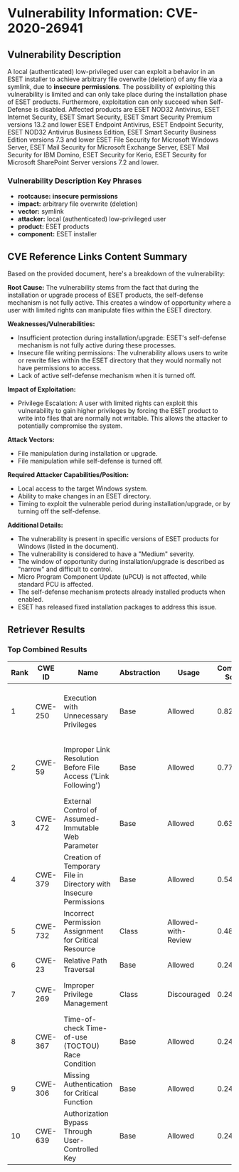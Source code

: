 # Vulnerability Information: CVE-2020-26941

## Vulnerability Description
A local (authenticated) low-privileged user can exploit a behavior in an ESET installer to achieve arbitrary file overwrite (deletion) of any file via a symlink, due to **insecure permissions**. The possibility of exploiting this vulnerability is limited and can only take place during the installation phase of ESET products. Furthermore, exploitation can only succeed when Self-Defense is disabled. Affected products are ESET NOD32 Antivirus, ESET Internet Security, ESET Smart Security, ESET Smart Security Premium versions 13.2 and lower ESET Endpoint Antivirus, ESET Endpoint Security, ESET NOD32 Antivirus Business Edition, ESET Smart Security Business Edition versions 7.3 and lower ESET File Security for Microsoft Windows Server, ESET Mail Security for Microsoft Exchange Server, ESET Mail Security for IBM Domino, ESET Security for Kerio, ESET Security for Microsoft SharePoint Server versions 7.2 and lower.

### Vulnerability Description Key Phrases
- **rootcause:** **insecure permissions**
- **impact:** arbitrary file overwrite (deletion)
- **vector:** symlink
- **attacker:** local (authenticated) low-privileged user
- **product:** ESET products
- **component:** ESET installer

## CVE Reference Links Content Summary
Based on the provided document, here's a breakdown of the vulnerability:

**Root Cause:**
The vulnerability stems from the fact that during the installation or upgrade process of ESET products, the self-defense mechanism is not fully active. This creates a window of opportunity where a user with limited rights can manipulate files within the ESET directory.

**Weaknesses/Vulnerabilities:**
- Insufficient protection during installation/upgrade: ESET's self-defense mechanism is not fully active during these processes.
- Insecure file writing permissions: The vulnerability allows users to write or rewrite files within the ESET directory that they would normally not have permissions to access.
- Lack of active self-defense mechanism when it is turned off.

**Impact of Exploitation:**
- Privilege Escalation: A user with limited rights can exploit this vulnerability to gain higher privileges by forcing the ESET product to write into files that are normally not writable. This allows the attacker to potentially compromise the system.

**Attack Vectors:**
- File manipulation during installation or upgrade.
- File manipulation while self-defense is turned off.

**Required Attacker Capabilities/Position:**
- Local access to the target Windows system.
- Ability to make changes in an ESET directory.
- Timing to exploit the vulnerable period during installation/upgrade, or by turning off the self-defense.

**Additional Details:**

- The vulnerability is present in specific versions of ESET products for Windows (listed in the document).
- The vulnerability is considered to have a "Medium" severity.
- The window of opportunity during installation/upgrade is described as "narrow" and difficult to control.
- Micro Program Component Update (uPCU) is not affected, while standard PCU is affected.
- The self-defense mechanism protects already installed products when enabled.
- ESET has released fixed installation packages to address this issue.

## Retriever Results

### Top Combined Results

| Rank | CWE ID | Name | Abstraction | Usage | Combined Score | Retrievers | Individual Scores |
|------|--------|------|-------------|-------|---------------|------------|-------------------|
| 1 | CWE-250 | Execution with Unnecessary Privileges | Base | Allowed | 0.8290 | dense, sparse, graph | dense: 0.583, sparse: 0.554, graph: 0.617 |
| 2 | CWE-59 | Improper Link Resolution Before File Access ('Link Following') | Base | Allowed | 0.7767 | dense, sparse, graph | dense: 0.553, sparse: 0.490, graph: 0.615 |
| 3 | CWE-472 | External Control of Assumed-Immutable Web Parameter | Base | Allowed | 0.6322 | sparse, graph | sparse: 0.480, graph: 1.000 |
| 4 | CWE-379 | Creation of Temporary File in Directory with Insecure Permissions | Base | Allowed | 0.5415 | dense, sparse | dense: 0.549, sparse: 0.467 |
| 5 | CWE-732 | Incorrect Permission Assignment for Critical Resource | Class | Allowed-with-Review | 0.4807 | dense, sparse | dense: 0.573, sparse: 0.930 |
| 6 | CWE-23 | Relative Path Traversal | Base | Allowed | 0.2479 | sparse | sparse: 0.433 |
| 7 | CWE-269 | Improper Privilege Management | Class | Discouraged | 0.2471 | dense, sparse | dense: 0.557, sparse: 0.478 |
| 8 | CWE-367 | Time-of-check Time-of-use (TOCTOU) Race Condition | Base | Allowed | 0.2460 | sparse | sparse: 0.430 |
| 9 | CWE-306 | Missing Authentication for Critical Function | Base | Allowed | 0.2447 | sparse | sparse: 0.428 |
| 10 | CWE-639 | Authorization Bypass Through User-Controlled Key | Base | Allowed | 0.2421 | sparse | sparse: 0.423 |

